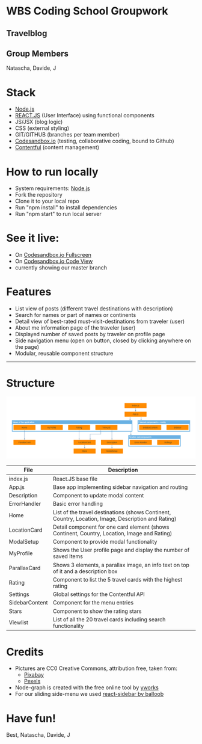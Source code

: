 # WBS Coding School Groupwork
## Travelblog

## Group Members
Natascha, Davide, J

# Stack
* [Node.js](https://nodejs.org/)
* [REACT.JS](https://reactjs.org/) (User Interface) using functional components 
* JS/JSX (blog logic)
* CSS (external styling)
* GIT/GITHUB (branches per team member)
* [Codesandbox.io](https://codesandbox.io) (testing, collaborative coding, bound to Github)
* [Contentful](https://www.contentful.com/) (content management)

# How to run locally
* System requirements: [Node.js](https://nodejs.org/)
* Fork the repository
* Clone it to your local repo
* Run "npm install" to install dependencies
* Run "npm start" to run local server

# See it live:
* On [Codesandbox.io Fullscreen](https://rp7od.csb.app/Images)
* On [Codesandbox.io Code View](https://codesandbox.io/s/inspiring-rubin-rp7od)
* currently showing our master branch

# Features
* List view of posts (different travel destinations with description)
* Search for names or part of names or continents
* Detail view of best-rated must-visit-destinations from traveler (user)
* About me information page of the traveler (user)
* Displayed number of saved posts by traveler on profile page
* Side navigation menu (open on button, closed by clicking anywhere on the page)
* Modular, reusable component structure
________________________________________________
# Structure

<img src="./src/Assets/readme/node-structure.png" title="Node structure of app component hierarchy" alt="Node structure of app component hierarchy" width="800">

File          | Description
------------- | -------------
index.js      | React.JS base file
App.js        | Base app implementing sidebar navigation and routing
Description   | Component to update modal content
ErrorHandler  | Basic error handling
Home          | List of the travel destinations (shows Continent, Country, Location, Image, Description and Rating)
LocationCard  | Detail component for one card element (shows Continent, Country, Location, Image and Rating)
ModalSetup    | Component to provide modal functionality
MyProfile     | Shows the User profile page and display the number of saved Items
ParallaxCard  | Shows 3 elements, a parallax image, an info text on top of it and a description box
Rating        | Component to list the 5 travel cards with the highest rating
Settings      | Global settings for the Contentful API
SidebarContent| Component for the menu entries
Stars         | Component to show the rating stars
Viewlist      | List of all the 20 travel cards including search functionality

# Credits

* Pictures are CC0 Creative Commons, attribution free, taken from:
   * [Pixabay](https://pixabay.com/)
   * [Pexels](https://pexels.com/)
* Node-graph is created with the free online tool by [yworks](https://live.yworks.com/demos/layout/layoutstyles/index.html)
* For our sliding side-menu we used [react-sidebar by balloob](https://github.com/balloob/react-sidebar)

# Have fun!

Best,
Natascha, Davide, J
